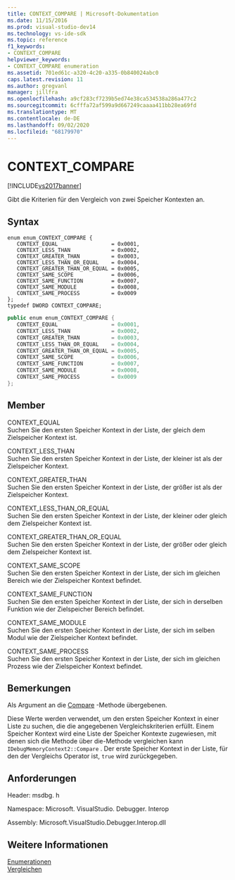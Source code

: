 ```yaml
---
title: CONTEXT_COMPARE | Microsoft-Dokumentation
ms.date: 11/15/2016
ms.prod: visual-studio-dev14
ms.technology: vs-ide-sdk
ms.topic: reference
f1_keywords:
- CONTEXT_COMPARE
helpviewer_keywords:
- CONTEXT_COMPARE enumeration
ms.assetid: 701ed61c-a320-4c20-a335-0b840024abc0
caps.latest.revision: 11
ms.author: gregvanl
manager: jillfra
ms.openlocfilehash: a9cf283cf7239b5ed74e38ca534538a286a477c2
ms.sourcegitcommit: 6cfffa72af599a9d667249caaaa411bb28ea69fd
ms.translationtype: MT
ms.contentlocale: de-DE
ms.lasthandoff: 09/02/2020
ms.locfileid: "68179970"
---
```

# <a name="context_compare"></a>CONTEXT_COMPARE
[!INCLUDE[vs2017banner](../../../includes/vs2017banner.md)]

Gibt die Kriterien für den Vergleich von zwei Speicher Kontexten an.  
  
## <a name="syntax"></a>Syntax  
  
```cpp#  
enum enum_CONTEXT_COMPARE {   
   CONTEXT_EQUAL                 = 0x0001,  
   CONTEXT_LESS_THAN             = 0x0002,  
   CONTEXT_GREATER_THAN          = 0x0003,  
   CONTEXT_LESS_THAN_OR_EQUAL    = 0x0004,  
   CONTEXT_GREATER_THAN_OR_EQUAL = 0x0005,  
   CONTEXT_SAME_SCOPE            = 0x0006,  
   CONTEXT_SAME_FUNCTION         = 0x0007,  
   CONTEXT_SAME_MODULE           = 0x0008,  
   CONTEXT_SAME_PROCESS          = 0x0009  
};  
typedef DWORD CONTEXT_COMPARE;  
```  
  
```csharp  
public enum enum_CONTEXT_COMPARE {   
   CONTEXT_EQUAL                 = 0x0001,  
   CONTEXT_LESS_THAN             = 0x0002,  
   CONTEXT_GREATER_THAN          = 0x0003,  
   CONTEXT_LESS_THAN_OR_EQUAL    = 0x0004,  
   CONTEXT_GREATER_THAN_OR_EQUAL = 0x0005,  
   CONTEXT_SAME_SCOPE            = 0x0006,  
   CONTEXT_SAME_FUNCTION         = 0x0007,  
   CONTEXT_SAME_MODULE           = 0x0008,  
   CONTEXT_SAME_PROCESS          = 0x0009  
};  
```  
  
## <a name="members"></a>Member  
 CONTEXT_EQUAL  
 Suchen Sie den ersten Speicher Kontext in der Liste, der gleich dem Zielspeicher Kontext ist.  
  
 CONTEXT_LESS_THAN  
 Suchen Sie den ersten Speicher Kontext in der Liste, der kleiner ist als der Zielspeicher Kontext.  
  
 CONTEXT_GREATER_THAN  
 Suchen Sie den ersten Speicher Kontext in der Liste, der größer ist als der Zielspeicher Kontext.  
  
 CONTEXT_LESS_THAN_OR_EQUAL  
 Suchen Sie den ersten Speicher Kontext in der Liste, der kleiner oder gleich dem Zielspeicher Kontext ist.  
  
 CONTEXT_GREATER_THAN_OR_EQUAL  
 Suchen Sie den ersten Speicher Kontext in der Liste, der größer oder gleich dem Zielspeicher Kontext ist.  
  
 CONTEXT_SAME_SCOPE  
 Suchen Sie den ersten Speicher Kontext in der Liste, der sich im gleichen Bereich wie der Zielspeicher Kontext befindet.  
  
 CONTEXT_SAME_FUNCTION  
 Suchen Sie den ersten Speicher Kontext in der Liste, der sich in derselben Funktion wie der Zielspeicher Bereich befindet.  
  
 CONTEXT_SAME_MODULE  
 Suchen Sie den ersten Speicher Kontext in der Liste, der sich im selben Modul wie der Zielspeicher Kontext befindet.  
  
 CONTEXT_SAME_PROCESS  
 Suchen Sie den ersten Speicher Kontext in der Liste, der sich im gleichen Prozess wie der Zielspeicher Kontext befindet.  
  
## <a name="remarks"></a>Bemerkungen  
 Als Argument an die [Compare](../../../extensibility/debugger/reference/idebugmemorycontext2-compare.md) -Methode übergebenen.  
  
 Diese Werte werden verwendet, um den ersten Speicher Kontext in einer Liste zu suchen, die die angegebenen Vergleichskriterien erfüllt. Einem Speicher Kontext wird eine Liste der Speicher Kontexte zugewiesen, mit denen sich die Methode über die-Methode vergleichen kann `IDebugMemoryContext2::Compare` . Der erste Speicher Kontext in der Liste, für den der Vergleichs Operator ist, `true` wird zurückgegeben.  
  
## <a name="requirements"></a>Anforderungen  
 Header: msdbg. h  
  
 Namespace: Microsoft. VisualStudio. Debugger. Interop  
  
 Assembly: Microsoft.VisualStudio.Debugger.Interop.dll  
  
## <a name="see-also"></a>Weitere Informationen  
 [Enumerationen](../../../extensibility/debugger/reference/enumerations-visual-studio-debugging.md)   
 [Vergleichen](../../../extensibility/debugger/reference/idebugmemorycontext2-compare.md)

